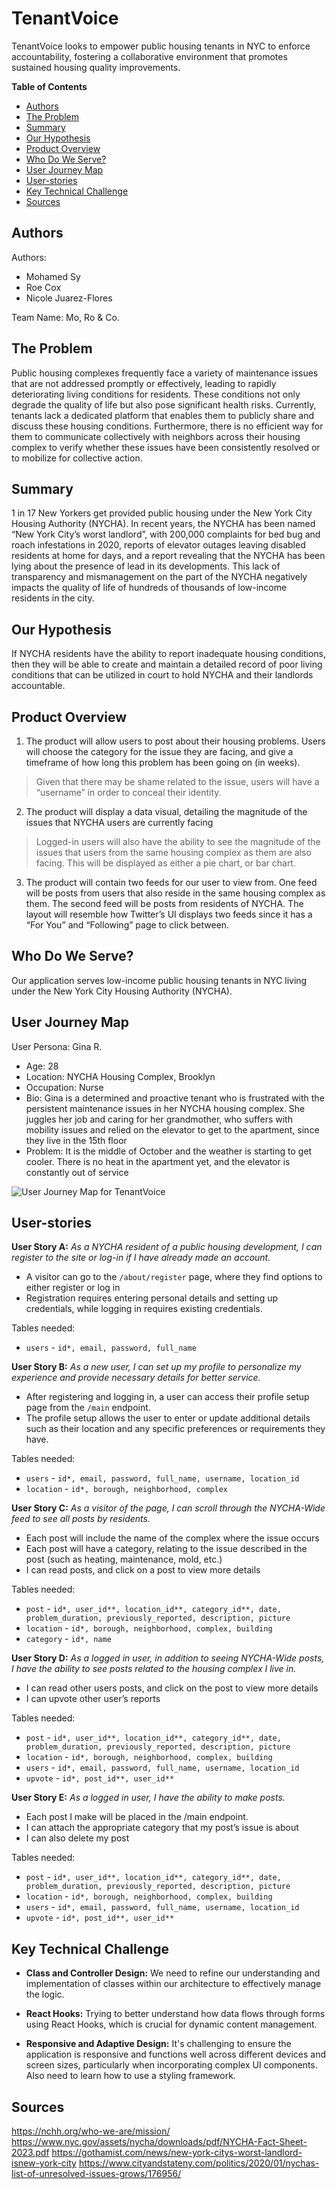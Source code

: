 # TenantVoice
TenantVoice looks to empower public housing tenants in NYC to enforce accountability, fostering a collaborative environment that promotes sustained housing quality improvements.


**Table of Contents**


- [Authors](#authors)
- [The Problem](#the-problem)
- [Summary](#summary)
- [Our Hypothesis](#our-hypothesis)
- [Product Overview](#product-overview)
- [Who Do We Serve?](#who-do-we-serve?)
- [User Journey Map](#user-journey-map)
- [User-stories](#user-stories)
- [Key Technical Challenge](#key-technical-challenge)
- [Sources](#sources)


## Authors
Authors:
- Mohamed Sy
- Roe Cox
- Nicole Juarez-Flores


Team Name: Mo, Ro & Co.


## The Problem
Public housing complexes frequently face a variety of maintenance issues that are not addressed promptly or effectively, leading to rapidly deteriorating living conditions for residents. These conditions not only degrade the quality of life but also pose significant health risks. Currently, tenants lack a dedicated platform that enables them to publicly share and discuss these housing conditions. Furthermore, there is no efficient way for them to communicate collectively with neighbors across their housing complex to verify whether these issues have been consistently resolved or to mobilize for collective action.




## Summary
1 in 17 New Yorkers get provided public housing under the New York City Housing Authority (NYCHA). In recent years, the NYCHA has been named “New York City’s worst landlord”, with 200,000 complaints for bed bug and roach infestations in 2020, reports of elevator outages leaving disabled residents at home for days, and a report revealing that the NYCHA has been lying about the presence of lead in its developments. This lack of transparency and mismanagement on the part of the NYCHA negatively impacts the quality of life of hundreds of thousands of low-income residents in the city.


## Our Hypothesis
If NYCHA residents have the ability to report inadequate housing conditions, then they will be able to create and maintain a detailed record of poor living conditions that can be utilized in court to hold NYCHA and their landlords accountable.


## Product Overview
1. The product will allow users to post about their housing problems. Users will choose the category for the issue they are facing, and give a timeframe of how long this problem has been going on (in weeks).
>Given that there may be shame related to the issue, users will have a “username” in order to conceal their identity.


2. The product will display a data visual, detailing the magnitude of the issues that NYCHA users are currently facing
>Logged-in users will also have the ability to see the magnitude of the issues that users from the same housing complex as them are also facing.
>This will be displayed as either a pie chart, or bar chart.




3. The product will contain two feeds for our user to view from. One feed will be posts from users that also reside in the same housing complex as them. The second feed will be posts from residents of NYCHA. The layout will resemble how Twitter’s UI displays two feeds since it has a “For You” and “Following” page to click between.






## Who Do We Serve?
Our application serves low-income public housing tenants in NYC living under the New York City Housing Authority (NYCHA).




## User Journey Map
User Persona: Gina R.


- Age: 28
- Location: NYCHA Housing Complex, Brooklyn
- Occupation: Nurse
- Bio: Gina is a determined and proactive tenant who is frustrated with the persistent maintenance issues in her NYCHA housing complex. She juggles her job and caring for her grandmother, who suffers with mobility issues and relied on the elevator to get to the apartment, since they live in the 15th floor
- Problem: It is the middle of October and the weather is starting to get cooler. There is no heat in the apartment yet, and the elevator is constantly out of service




![User Journey Map for TenantVoice](./frontend/public/user-journey.png "User Journey")


## User-stories
<b>User Story A:</b> <em>As a NYCHA resident of a public housing development, I can register to the site or log-in if I have already made an account.</em>
- A visitor can go to the ```/about/register``` page, where they find options to either register or log in
- Registration requires entering personal details and setting up credentials, while logging in requires existing credentials.


Tables needed:
- ```users``` - ```id*, email, password, full_name```




<b>User Story B:</b> <em>As a new user, I can set up my profile to personalize my experience and provide necessary details for better service.</em>


- After registering and logging in, a user can access their profile setup page from the ```/main``` endpoint.
- The profile setup allows the user to enter or update additional details such as their location and any specific preferences or requirements they have.


Tables needed:
- ```users``` - ```id*, email, password, full_name, username, location_id```
- ```location``` - ```id*, borough, neighborhood, complex```




<b>User Story C:</b> <em>As a visitor of the page, I can scroll through the NYCHA-Wide feed to see all posts by residents.</em>


- Each post will include the name of the complex where the issue occurs
- Each post will have a category, relating to the issue described in the post (such as heating, maintenance, mold, etc.)
- I can read posts, and click on a post to view more details


Tables needed:
- ```post``` - ```id*, user_id**, location_id**, category_id**, date, problem_duration, previously_reported, description, picture```
- ```location``` - ```id*, borough, neighborhood, complex, building```
- ```category``` - ```id*, name```




<b>User Story D:</b> <em>As a logged in user, in addition to seeing NYCHA-Wide posts, I have the ability to see posts related to the housing complex I live in.</em>


- I can read other users posts, and click on the post to view more details
- I can upvote other user’s reports


Tables needed:
- ```post``` - ```id*, user_id**, location_id**, category_id**, date, problem_duration, previously_reported, description, picture```
- ```location``` - ```id*, borough, neighborhood, complex, building```
- ```users``` - ```id*, email, password, full_name, username, location_id```
- ```upvote``` - ```id*, post_id**, user_id**```




<b>User Story E:</b> <em>As a logged in user, I have the ability to make posts.</em>


- Each post I make will be placed in the /main endpoint.
- I can attach the appropriate category that my post’s issue is about
- I can also delete my post


Tables needed:
- ```post``` - ```id*, user_id**, location_id**, category_id**, date, problem_duration, previously_reported, description, picture```
- ```location``` - ```id*, borough, neighborhood, complex, building```
- ```users``` - ```id*, email, password, full_name, username, location_id```
- ```upvote``` - ```id*, post_id**, user_id**```




## Key Technical Challenge


- <b>Class and Controller Design:</b> We need to refine our understanding and implementation of classes within our architecture to effectively manage the logic.


- <b>React Hooks:</b> Trying to better understand how data flows through forms using React Hooks, which is crucial for dynamic content management.


- <b>Responsive and Adaptive Design:</b> It's challenging to ensure the application is responsive and functions well across different devices and screen sizes, particularly when incorporating complex UI components. Also need to learn how to use a styling framework.




## Sources
https://nchh.org/who-we-are/mission/
https://www.nyc.gov/assets/nycha/downloads/pdf/NYCHA-Fact-Sheet-2023.pdf
https://gothamist.com/news/new-york-citys-worst-landlord-isnew-york-city 
https://www.cityandstateny.com/politics/2020/01/nychas-list-of-unresolved-issues-grows/176956/ 
